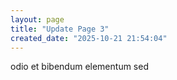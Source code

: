 ```yaml
---
layout: page
title: "Update Page 3"
created_date: "2025-10-21 21:54:04"
---
```


odio et bibendum elementum sed 
